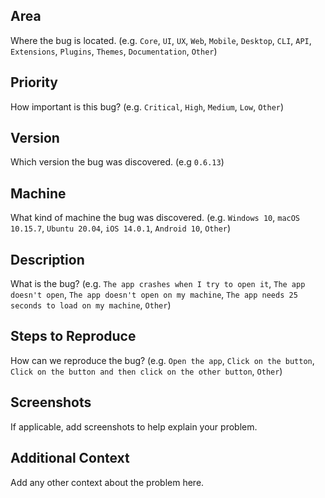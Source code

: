 ## **Area**

Where the bug is located. (e.g. `Core`, `UI`, `UX`, `Web`, `Mobile`, `Desktop`, `CLI`, `API`, `Extensions`, `Plugins`, `Themes`, `Documentation`, `Other`)

## **Priority**

How important is this bug? (e.g. `Critical`, `High`, `Medium`, `Low`, `Other`)

## **Version**

Which version the bug was discovered. (e.g `0.6.13`)

## **Machine**

What kind of machine the bug was discovered. (e.g. `Windows 10`, `macOS 10.15.7`, `Ubuntu 20.04`, `iOS 14.0.1`, `Android 10`, `Other`)

## **Description**

What is the bug? (e.g. `The app crashes when I try to open it`, `The app doesn't open`, `The app doesn't open on my machine`, `The app needs 25 seconds to load on my machine`, `Other`)

## **Steps to Reproduce**

How can we reproduce the bug? (e.g. `Open the app`, `Click on the button`, `Click on the button and then click on the other button`, `Other`)

## **Screenshots**

If applicable, add screenshots to help explain your problem.

## **Additional Context**

Add any other context about the problem here.